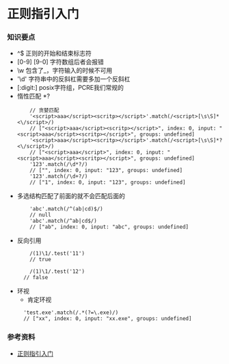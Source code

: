 # 正则指引入门

### 知识要点

* ^$ 正则的开始和结束标志符
* [0-9] [9-0] 字符数组后者会报错
* \w 包含了_，字符输入的时候不可用
* '\\d' 字符串中的反斜杠需要多加一个反斜杠
* [:digit:] posix字符组，PCRE我们常规的
* 惰性匹配 *?
    ```ecmascript 6
        // 贪婪匹配
        '<script>aaa</script><scritp></script>'.match(/<script>[\s\S]*<\/script>/)
        // ["<script>aaa</script><scritp></script>", index: 0, input: "<script>aaa</script><scritp></script>", groups: undefined]
        '<script>aaa</script><scritp></script>'.match(/<script>[\s\S]*?<\/script>/)
        // ["<script>aaa</script>", index: 0, input: "<script>aaa</script><scritp></script>", groups: undefined]
        '123'.match(/\d*?/)
        // ["", index: 0, input: "123", groups: undefined]
        '123'.match(/\d+?/)
        // ["1", index: 0, input: "123", groups: undefined]
    ``` 
* 多选结构匹配了前面的就不会匹配后面的
    ```ecmascript 6
        'abc'.match(/^(ab|cd)$/)
        // null
        'abc'.match(/^ab|cd$/)
        // ["ab", index: 0, input: "abc", groups: undefined]
    ```
* 反向引用
    ```ecmascript 6
        /(1)\1/.test('11')
        // true
      
        /(1)\1/.test('12')
      // false
    ```
* 环视
    * 肯定环视
    ```ecmascript 6
      'test.exe'.match(/.*(?=\.exe)/)
      // ["xx", index: 0, input: "xx.exe", groups: undefined]
    ```


### 参考资料

* [正则指引入门](https://blog.csdn.net/qq_35883464/article/details/83374052)
